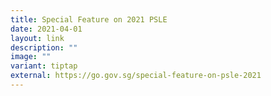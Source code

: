 ```yaml
---
title: Special Feature on 2021 PSLE
date: 2021-04-01
layout: link
description: ""
image: ""
variant: tiptap
external: https://go.gov.sg/special-feature-on-psle-2021
---
```

